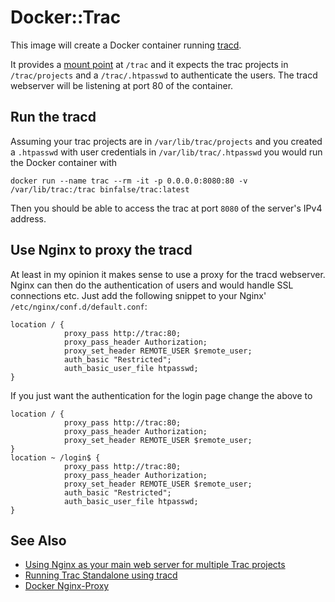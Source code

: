 # Docker::Trac

This image will create a Docker container running [tracd](https://trac.edgewall.org/wiki/TracStandalone).

It provides a [mount point](https://docs.docker.com/engine/reference/builder/#/volume) at `/trac` and it expects the trac projects in `/trac/projects` and a `/trac/.htpasswd` to authenticate the users.
The tracd webserver will be listening at port 80 of the container.

## Run the tracd

Assuming your trac projects are in `/var/lib/trac/projects` and you created a `.htpasswd` with user credentials in `/var/lib/trac/.htpasswd` you would run the Docker container with

    docker run --name trac --rm -it -p 0.0.0.0:8080:80 -v /var/lib/trac:/trac binfalse/trac:latest

Then you should be able to access the trac at port `8080` of the server's IPv4 address.


## Use Nginx to proxy the tracd

At least in my opinion it makes sense to use a proxy for the tracd webserver.
Nginx can then do the authentication of users and would handle SSL connections etc.
Just add the following snippet to your Nginx' `/etc/nginx/conf.d/default.conf`:

    location / {
                proxy_pass http://trac:80;
                proxy_pass_header Authorization;
                proxy_set_header REMOTE_USER $remote_user;
                auth_basic "Restricted";
                auth_basic_user_file htpasswd;
    }

If you just want the authentication for the login page change the above to

    location / {
                proxy_pass http://trac:80;
                proxy_pass_header Authorization;
                proxy_set_header REMOTE_USER $remote_user;
    }
    location ~ /login$ {
                proxy_pass http://trac:80;
                proxy_pass_header Authorization;
                proxy_set_header REMOTE_USER $remote_user;
                auth_basic "Restricted";
                auth_basic_user_file htpasswd;
    }


## See Also
* [Using Nginx as your main web server for multiple Trac projects](https://trac.edgewall.org/wiki/TracNginxRecipe)
* [Running Trac Standalone using tracd](https://trac.edgewall.org/wiki/TracStandalone)
* [Docker Nginx-Proxy](https://github.com/binfalse/nginx-proxy)


